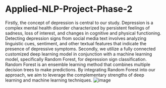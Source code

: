 # Applied-NLP-Project-Phase-2
Firstly, the concept of depression is central to our study. Depression is a complex mental health disorder characterized by persistent feelings of sadness, loss of interest, and changes in cognitive and physical functioning. Detecting depression signs from social media text involves analyzing linguistic cues, sentiment, and other textual features that indicate the presence of depressive symptoms.
Secondly, we utilize a fully connected customized deep learning model in conjunction with a machine learning model, specifically Random Forest, for depression sign classification. Random Forest is an ensemble learning method that combines multiple decision trees to make predictions. By integrating Random Forest into our approach, we aim to leverage the complementary strengths of deep learning and machine learning techniques.
                              ![image](https://github.com/Saif26002/Applied-NLP-Project-Phase-2/assets/132940757/b56e5092-1d91-421c-81da-cac71db08a7d)
